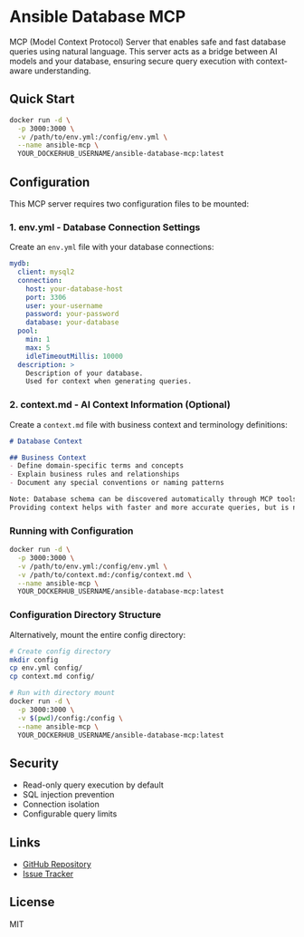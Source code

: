 # Ansible Database MCP

MCP (Model Context Protocol) Server that enables safe and fast database queries using natural language. This server acts as a bridge between AI models and your database, ensuring secure query execution with context-aware understanding.

## Quick Start

```bash
docker run -d \
  -p 3000:3000 \
  -v /path/to/env.yml:/config/env.yml \
  --name ansible-mcp \
  YOUR_DOCKERHUB_USERNAME/ansible-database-mcp:latest
```

## Configuration

This MCP server requires two configuration files to be mounted:

### 1. env.yml - Database Connection Settings

Create an `env.yml` file with your database connections:

```yaml
mydb:
  client: mysql2
  connection:
    host: your-database-host
    port: 3306
    user: your-username
    password: your-password
    database: your-database
  pool:
    min: 1
    max: 5
    idleTimeoutMillis: 10000
  description: >
    Description of your database.
    Used for context when generating queries.
```

### 2. context.md - AI Context Information (Optional)

Create a `context.md` file with business context and terminology definitions:

```markdown
# Database Context

## Business Context
- Define domain-specific terms and concepts
- Explain business rules and relationships
- Document any special conventions or naming patterns

Note: Database schema can be discovered automatically through MCP tools.
Providing context helps with faster and more accurate queries, but is not required.
```

### Running with Configuration

```bash
docker run -d \
  -p 3000:3000 \
  -v /path/to/env.yml:/config/env.yml \
  -v /path/to/context.md:/config/context.md \
  --name ansible-mcp \
  YOUR_DOCKERHUB_USERNAME/ansible-database-mcp:latest
```

### Configuration Directory Structure

Alternatively, mount the entire config directory:

```bash
# Create config directory
mkdir config
cp env.yml config/
cp context.md config/

# Run with directory mount
docker run -d \
  -p 3000:3000 \
  -v $(pwd)/config:/config \
  --name ansible-mcp \
  YOUR_DOCKERHUB_USERNAME/ansible-database-mcp:latest
```

## Security

- Read-only query execution by default
- SQL injection prevention
- Connection isolation
- Configurable query limits

## Links

- [GitHub Repository](https://github.com/ESnark/ansible-database-mcp)
- [Issue Tracker](https://github.com/ESnark/ansible-database-mcp/issues)

## License

MIT
